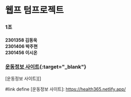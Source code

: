 # 웹프 텀프로젝트
### 1조
#### 2301358 김동욱<br>2301406 박주현<br>2301456 이시온
### [운동정보 사이트](https://health365.netlify.app/){:target="_blank"}
[운동정보 사이트][]

#link define
[운동정보 사이트]: https://health365.netlify.app/
